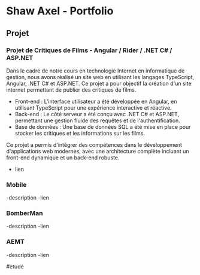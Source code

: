 # Shaw Axel - Portfolio

## Projet
### Projet de Critiques de Films - Angular / Rider / .NET C# / ASP.NET
Dans le cadre de notre cours en technologie Internet en informatique de gestion, nous avons réalisé un site web en utilisant les langages TypeScript, Angular, .NET C# et ASP.NET. Ce projet a pour objectif la création d'un site internet permettant de publier des critiques de films.

- Front-end : L'interface utilisateur a été développée en Angular, en utilisant TypeScript pour une expérience interactive et réactive.
- Back-end : Le côté serveur a été conçu avec .NET C# et ASP.NET, permettant une gestion fluide des requêtes et de l'authentification.
- Base de données : Une base de données SQL a été mise en place pour stocker les critiques et les informations sur les films.

Ce projet a permis d'intégrer des compétences dans le développement d'applications web modernes, avec une architecture complète incluant un front-end dynamique et un back-end robuste.

- lien

### Mobile
-description
-lien

### BomberMan
-description
-lien

### AEMT
-description
-lien

#etude

